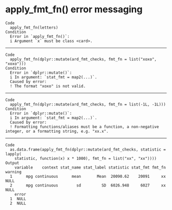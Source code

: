 # apply_fmt_fn() error messaging

    Code
      apply_fmt_fn(letters)
    Condition
      Error in `apply_fmt_fn()`:
      i Argument `x` must be class <card>.

---

    Code
      apply_fmt_fn(dplyr::mutate(ard_fmt_checks, fmt_fn = list("xoxo", "xoxo")))
    Condition
      Error in `dplyr::mutate()`:
      i In argument: `stat_fmt = map2(...)`.
      Caused by error:
      ! The format "xoxo" is not valid.

---

    Code
      apply_fmt_fn(dplyr::mutate(ard_fmt_checks, fmt_fn = list(-1L, -1L)))
    Condition
      Error in `dplyr::mutate()`:
      i In argument: `stat_fmt = map2(...)`.
      Caused by error:
      ! Formatting functions/aliases must be a function, a non-negative integer, or a formatting string, e.g. "xx.x".

---

    Code
      as.data.frame(apply_fmt_fn(dplyr::mutate(ard_fmt_checks, statistic = lapply(
        statistic, function(x) x * 1000), fmt_fn = list("xx", "xx"))))
    Output
        variable    context stat_name stat_label statistic stat_fmt fmt_fn warning
      1      mpg continuous      mean       Mean  20090.62    20091     xx    NULL
      2      mpg continuous        sd         SD  6026.948     6027     xx    NULL
        error
      1  NULL
      2  NULL

